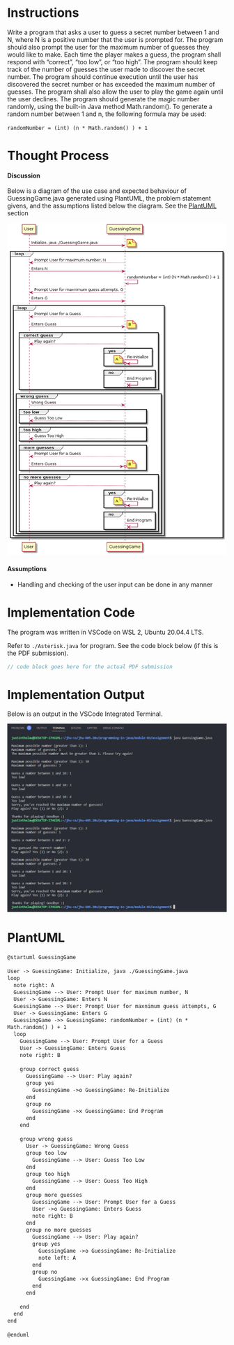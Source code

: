 # Instructions

Write a program that asks a user to guess a secret number between 1 and N, where N is a positive
number that the user is prompted for. The program should also prompt the user for the maximum
number of guesses they would like to make. Each time the player makes a guess, the program shall
respond with “correct”, “too low”, or “too high”. The program should keep track of the number of
guesses the user made to discover the secret number. The program should continue execution until the
user has discovered the secret number or has exceeded the maximum number of guesses. The program
shall also allow the user to play the game again until the user declines. The program should generate
the magic number randomly, using the built-in Java method Math.random(). To generate a random
number between 1 and n, the following formula may be used:

`randomNumber = (int) (n * Math.random() ) + 1`

# Thought Process

#### Discussion
Below is a diagram of the use case and expected behaviour of GuessingGame.java generated using PlantUML, the problem statement givens, and the assumptions listed below the diagram. See the [PlantUML](#PlantUML) section

<img src="./GuessingGame-Diagram.PNG" alt="./GuessingGame-Diagram.png">

#### Assumptions
- Handling and checking of the user input can be done in any manner

# Implementation Code
The program was written in VSCode on WSL 2, Ubuntu 20.04.4 LTS.

Refer to `./Asterisk.java` for program. See the code block below (if this is the PDF submission).

```java
// code block goes here for the actual PDF submission
```

# Implementation Output
Below is an output in the VSCode Integrated Terminal.

<img src="./GuessingGame-Completed.PNG" alt="./GuessingGame-Completed.png">

# PlantUML
```
@startuml GuessingGame

User -> GuessingGame: Initialize, java ./GuessingGame.java
loop
  note right: A
  GuessingGame --> User: Prompt User for maximum number, N
  User -> GuessingGame: Enters N
  GuessingGame --> User: Prompt User for maxnimum guess attempts, G
  User -> GuessingGame: Enters G
  GuessingGame ->> GuessingGame: randomNumber = (int) (n * Math.random() ) + 1
  loop
    GuessingGame --> User: Prompt User for a Guess
    User -> GuessingGame: Enters Guess
    note right: B

    group correct guess
      GuessingGame --> User: Play again?
      group yes
        GuessingGame ->o GuessingGame: Re-Initialize
      end
      group no
        GuessingGame ->x GuessingGame: End Program
      end
    end

    group wrong guess
      User -> GuessingGame: Wrong Guess
      group too low
        GuessingGame --> User: Guess Too Low
      end
      group too high
        GuessingGame --> User: Guess Too High
      end
      group more guesses
        GuessingGame --> User: Prompt User for a Guess
        User ->o GuessingGame: Enters Guess
        note right: B
      end
      group no more guesses
        GuessingGame --> User: Play again?
        group yes
          GuessingGame ->o GuessingGame: Re-Initialize
          note left: A
        end
        group no
          GuessingGame ->x GuessingGame: End Program
        end
      end

    end
  end
end

@enduml
```
